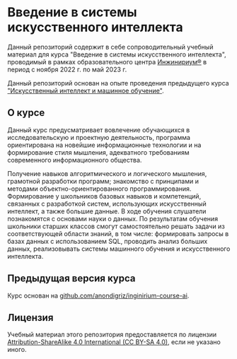 # Введение в системы искусственного интеллекта

Данный репозиторий содержит в себе сопроводительный учебный материал для курса "Введение в системы искусственного интеллекта", проводимый в рамках образовательного центра [Инжинириум®](https://inginirium.ru/) в период с ноября 2022 г. по май 2023 г.

Данный репозиторий основан на опыте проведения предыдущего курса ["Искусственный интеллект и машинное обучение"](https://github.com/anondigriz/inginirium-course-ai).

## О курсе

Данный курс предусматривает вовлечение обучающихся в исследовательскую и проектную деятельность, программа ориентирована на новейшие информационные технологии и на формирование стиля мышления, адекватного требованиям современного информационного общества.

Получение навыков алгоритмического и логического мышления, грамотной разработки программ; знакомство с принципами и методами объектно-ориентированного программирования. Формирование у школьников базовых навыков и компетенций, связанных с разработкой систем, использующих искусственный интеллект, а также большие данные. В ходе обучения слушатели познакомятся с основами науки о данных. По результатам обучения школьники старших классов смогут самостоятельно решать задачи из соответствующей области знаний, в том числе: формировать запросы в базах данных с использованием SQL, проводить анализ больших данных, реализовывать системы машинного обучения и искусственного интеллекта.

## Предыдущая версия курса

Курс основан на [github.com/anondigriz/inginirium-course-ai](https://github.com/anondigriz/inginirium-course-ai).

## Лицензия

Учебный материал этого репозитория предоставляется по лицензии [Attribution-ShareAlike 4.0 International (CC BY-SA 4.0)](https://creativecommons.org/licenses/by-sa/4.0/deed.ru), если не указано иного.
